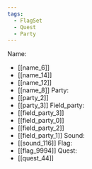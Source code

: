 ```yaml
---
tags:
  - FlagSet
  - Quest
  - Party
---
```

Name:
- [[name_6]]
- [[name_14]]
- [[name_12]]
- [[name_8]]
Party:
- [[party_2]]
- [[party_3]]
Field_party:
- [[field_party_3]]
- [[field_party_0]]
- [[field_party_2]]
- [[field_party_1]]
Sound:
- [[sound_116]]
Flag:
- [[flag_9994]]
Quest:
- [[quest_44]]
